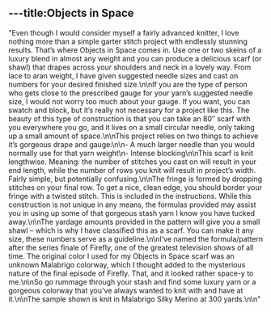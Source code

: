 ---title:Objects in Space
---
"Even though I would consider myself a fairly advanced knitter, I love nothing more than a simple garter stitch project with endlessly stunning results. That’s where Objects in Space comes in. Use one or two skeins of a luxury blend in almost any weight and you can produce a delicious scarf (or shawl) that drapes across your shoulders and neck in a lovely way. From lace to aran weight, I have given suggested needle sizes and cast on numbers for your desired finished size.\n\nIf you are the type of person who gets close to the prescribed gauge for your yarn’s suggested needle size, I would not worry too much about your gauge. If you want, you can swatch and block, but it’s really not necessary for a project like this. The beauty of this type of construction is that you can take an 80″ scarf with you everywhere you go, and it lives on a small circular needle, only taking up a small amount of space.\n\nThis project relies on two things to achieve it’s gorgeous drape and gauge:\n\n- A much larger needle than you would normally use for that yarn weight\n- Intense blocking\n\nThis scarf is knit lengthwise. Meaning: the number of stitches you cast on will result in your end length, while the number of rows you knit will result in project’s width. Fairly simple, but potentially confusing.\n\nThe fringe is formed by dropping stitches on your final row. To get a nice, clean edge, you should border your fringe with a twisted stitch. This is included in the instructions. While this construction is not unique in any means, the formulas provided may assist you in using up some of that gorgeous stash yarn I know you have tucked away.\n\nThe yardage amounts provided in the pattern will give you a small shawl – which is why I have classified this as a scarf. You can make it any size, these numbers serve as a guideline.\n\nI’ve named the formula/pattern after the series finale of Firefly, one of the greatest television shows of all time. The original color I used for my Objects in Space scarf was an unknown Malabrigo colorway, which I thought added to the mysterious nature of the final episode of Firefly. That, and it looked rather space-y to me.\n\nSo go rummage through your stash and find some luxury yarn or a gorgeous colorway that you’ve always wanted to knit with and have at it.\n\nThe sample shown is knit in Malabrigo Silky Merino at 300 yards.\n\n"